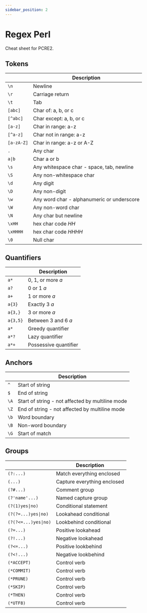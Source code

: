 ```yaml
---
sidebar_position: 2
---
```


# Regex Perl
Cheat sheet for PCRE2.

## Tokens
| | Description |
| --- | --- |
| `\n` | Newline |
| `\r` | Carriage return |
| `\t` | Tab |
| `[abc]` | Char of: a, b, or c |
| `[^abc]` | Char except: a, b, or c |
| `[a-z]` | Char in range: a-z |
| `[^a-z]` | Char not in range: a-z |
| `[a-zA-Z]` | Char in range: a-z or A-Z |
| `.` | Any char |
| <code>a&#124;b</code> | Char a or b |
| `\s` | Any whitespace char - space, tab, newline |
| `\S` | Any non-whitespace char |
| `\d` | Any digit |
| `\D` | Any non-digit |
| `\w` | Any word char - alphanumeric or underscore |
| `\W` | Any non-word char |
| `\N` | Any char but newline |
| `\xHH` | hex char code *HH* |
| `\xHHHH` | hex char code *HHHH* |
| `\0` | Null char |
## Quantifiers
| | Description |
| --- | --- |
| `a*` | 0, 1, or more *a* |
| `a?` | 0 or 1 *a* |
| `a+` | 1 or more *a* |
| `a{3}` | Exactly 3 *a* |
| `a{3,}` | 3 or more *a* |
| `a{3,5}` | Between 3 and 6 *a* |
| `a*` | Greedy quantifier |
| `a*?` | Lazy quantifier |
| `a*+` | Possessive quantifier |
## Anchors
| | Description |
| --- | --- |
| `^` | Start of string |
| `$` | End of string |
| `\A` | Start of string - not affected by multiline mode|
| `\Z` | End of string - not affected by multiline mode|
| `\b` | Word boundary |
| `\B` | Non-word boundary |
| `\G` | Start of match |
## Groups
| | Description |
| --- | --- |
| `(?:...)` | Match everything enclosed |
| `(...)` | Capture everything enclosed |
| `(?#...)` | Comment group |
| `(?'name'...)` | Named capture group |
| <code>(?(1)yes&#124;no)</code> | Conditional statement |
| <code>(?(?=...)yes&#124;no)</code> | Lookahead conditional |
| <code>(?(?<=...)yes&#124;no)</code> | Lookbehind conditional |
| `(?=...)` | Positive lookahead |
| `(?!...)` | Negative lookahead |
| `(?<=...)` | Positive lookbehind |
| `(?<!...)` | Negative lookbehind |
| `(*ACCEPT)` | Control verb |
| `(*COMMIT)` | Control verb |
| `(*PRUNE)` | Control verb |
| `(*SKIP)` | Control verb |
| `(*THEN)` | Control verb |
| `(*UTF8)` | Control verb |
